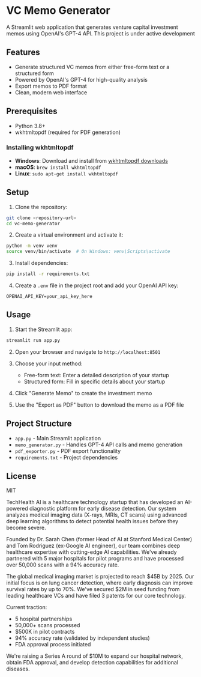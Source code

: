 # VC Memo Generator

A Streamlit web application that generates venture capital investment memos using OpenAI's GPT-4 API. This project is under active development

## Features

- Generate structured VC memos from either free-form text or a structured form
- Powered by OpenAI's GPT-4 for high-quality analysis
- Export memos to PDF format
- Clean, modern web interface

## Prerequisites

- Python 3.8+
- wkhtmltopdf (required for PDF generation)

### Installing wkhtmltopdf

- **Windows**: Download and install from [wkhtmltopdf downloads](https://wkhtmltopdf.org/downloads.html)
- **macOS**: `brew install wkhtmltopdf`
- **Linux**: `sudo apt-get install wkhtmltopdf`

## Setup

1. Clone the repository:
```bash
git clone <repository-url>
cd vc-memo-generator
```

2. Create a virtual environment and activate it:
```bash
python -m venv venv
source venv/bin/activate  # On Windows: venv\Scripts\activate
```

3. Install dependencies:
```bash
pip install -r requirements.txt
```

4. Create a `.env` file in the project root and add your OpenAI API key:
```
OPENAI_API_KEY=your_api_key_here
```

## Usage

1. Start the Streamlit app:
```bash
streamlit run app.py
```

2. Open your browser and navigate to `http://localhost:8501`

3. Choose your input method:
   - Free-form text: Enter a detailed description of your startup
   - Structured form: Fill in specific details about your startup

4. Click "Generate Memo" to create the investment memo

5. Use the "Export as PDF" button to download the memo as a PDF file

## Project Structure

- `app.py` - Main Streamlit application
- `memo_generator.py` - Handles GPT-4 API calls and memo generation
- `pdf_exporter.py` - PDF export functionality
- `requirements.txt` - Project dependencies

## License

MIT 

TechHealth AI is a healthcare technology startup that has developed an AI-powered diagnostic platform for early disease detection. Our system analyzes medical imaging data (X-rays, MRIs, CT scans) using advanced deep learning algorithms to detect potential health issues before they become severe.

Founded by Dr. Sarah Chen (former Head of AI at Stanford Medical Center) and Tom Rodriguez (ex-Google AI engineer), our team combines deep healthcare expertise with cutting-edge AI capabilities. We've already partnered with 5 major hospitals for pilot programs and have processed over 50,000 scans with a 94% accuracy rate.

The global medical imaging market is projected to reach $45B by 2025. Our initial focus is on lung cancer detection, where early diagnosis can improve survival rates by up to 70%. We've secured $2M in seed funding from leading healthcare VCs and have filed 3 patents for our core technology.

Current traction:
- 5 hospital partnerships
- 50,000+ scans processed
- $500K in pilot contracts
- 94% accuracy rate (validated by independent studies)
- FDA approval process initiated

We're raising a Series A round of $10M to expand our hospital network, obtain FDA approval, and develop detection capabilities for additional diseases. 